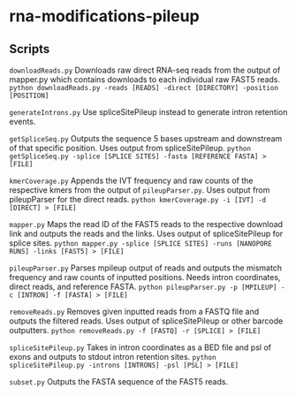 # rna-modifications-pileup

## Scripts

`downloadReads.py` Downloads raw direct RNA-seq reads from the output of mapper.py which contains downloads to each individual raw FAST5 reads.
```python downloadReads.py -reads [READS] -direct [DIRECTORY] -position [POSITION]```

`generateIntrons.py` Use spliceSitePileup instead to generate intron retention events.

`getSpliceSeq.py` Outputs the sequence 5 bases upstream and downstream of that specific position. Uses output from spliceSitePileup.
```python getSpliceSeq.py -splice [SPLICE SITES] -fasta [REFERENCE FASTA] > [FILE]```

`kmerCoverage.py` Appends the IVT frequency and raw counts of the respective kmers from the output of `pileupParser.py`. Uses output from pileupParser for the direct reads.
```python kmerCoverage.py -i [IVT] -d [DIRECT] > [FILE]```

`mapper.py` Maps the read ID of the FAST5 reads to the respective download link and outputs the reads and the links. Uses output of spliceSitePileup for splice sites.
```python mapper.py -splice [SPLICE SITES] -runs [NANOPORE RUNS] -links [FAST5] > [FILE]```

`pileupParser.py` Parses mpileup output of reads and outputs the mismatch frequency and raw counts of inputted positions. Needs intron coordinates, direct reads, and reference FASTA.
```python pileupParser.py -p [MPILEUP] -c [INTRON] -f [FASTA] > [FILE]```

`removeReads.py` Removes given inputted reads from a FASTQ file and outputs the filtered reads. Uses output of spliceSitePileup or other barcode outputters.
```python removeReads.py -f [FASTQ] -r [SPLICE] > [FILE]```

`spliceSitePileup.py` Takes in intron coordinates as a BED file and psl of exons and outputs to stdout intron retention sites.
```python spliceSitePileup.py -introns [INTRONS] -psl [PSL] > [FILE]```

`subset.py` Outputs the FASTA sequence of the FAST5 reads.
